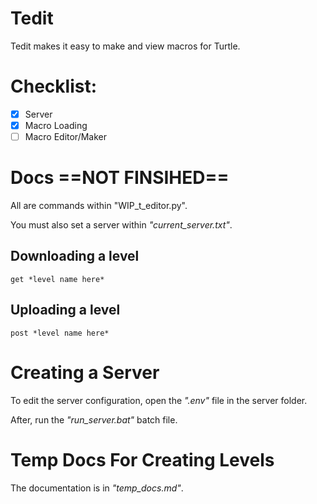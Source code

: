 # Tedit
 Tedit makes it easy to make and view macros for Turtle.

# Checklist:
- [x] Server
- [x] Macro Loading
- [ ] Macro Editor/Maker

# Docs ==NOT FINSIHED==

All are commands within "WIP_t_editor.py".

You must also set a server within *"current_server.txt"*.

## Downloading a level
` get *level name here* `

## Uploading a level
` post *level name here* `

# Creating a Server

To edit the server configuration, open the *".env"* file in the server folder.

After, run the *"run_server.bat"* batch file.

# Temp Docs For Creating Levels

The documentation is in *"temp_docs.md"*.